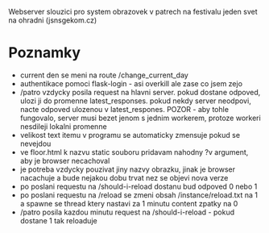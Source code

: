 Webserver slouzici pro system obrazovek v patrech na festivalu jeden svet na ohradni (jsnsgekom.cz)

# Poznamky
- current den se meni na route /change_current_day
- authentikace pomoci flask-login - asi overkill ale zase co jsem zejo
- /patro vzdycky posila request na hlavni server. pokud dostane odpoved, ulozi ji do promenne latest_responses. pokud nekdy server neodpovi, nacte odpoved ulozenou v latest_respones. POZOR - aby tohle fungovalo, server musi bezet jenom s jednim workerem, protoze workeri nesdileji lokalni promenne
- velikost text itemu v programu se automaticky zmensuje pokud se nevejdou
- ve floor.html k nazvu static souboru pridavam nahodny ?v argument, aby je browser necachoval
- je potreba vzdycky pouzivat jiny nazvy obrazku, jinak je browser nacachuje a bude nejakou dobu trvat nez se objevi nova verze
- po poslani requestu na /should-i-reload dostanu bud odpoved 0 nebo 1
- po poslani requestu na /reload se zmeni obsah /instance/reload.txt na 1 a spawne se thread ktery nastavi za 1 minutu content zpatky na 0
- /patro posila kazdou minutu request na /should-i-reload - pokud dostane 1 tak reloaduje